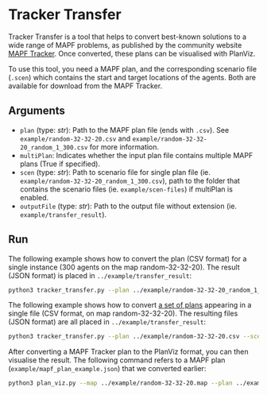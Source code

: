 # Tracker Transfer
Tracker Transfer is a tool that helps to convert best-known solutions to a wide range of MAPF problems, as published by the community website [MAPF Tracker](http://tracker.pathfinding.ai/). Once converted, these plans can be visualised with PlanViz. 

To use this tool, you need a MAPF plan, and the corresponding scenario file (`.scen`) which contains the start and target locations of the agents. Both are available for download from the MAPF Tracker.

## Arguments
- `plan` (type: *str*): Path to the MAPF plan file (ends with `.csv`). See `example/random-32-32-20.csv` and `example/random-32-32-20_random_1_300.csv` for more information.
- `multiPlan`: Indicates whether the input plan file contains multiple MAPF plans (True if specified).
- `scen` (type: *str*): Path to scenario file for single plan file (ie. `example/random-32-32-20_random_1_300.csv`), path to the folder that contains the scenario files (ie. `example/scen-files`) if multiPlan is enabled.
- `outputFile` (type: *str*): Path to the output file without extension (ie. `example/transfer_result`).

## Run
The following example shows how to convert the plan (CSV format) for a single instance (300 agents on the map random-32-32-20). The result (JSON format) is placed in `../example/transfer_result`: 
```bash
python3 tracker_transfer.py --plan ../example/random-32-32-20_random_1_300.csv --scen ../example/random-32-32-20-random-1.scen --outputFile ../example/transfer_result
```

The following example shows how to convert [a set of plans](http://tracker.pathfinding.ai/results/) appearing in a single file (CSV format, on map random-32-32-20). The resulting files (JSON format) are all placed in `../example/transfer_result`:
```bash
python3 tracker_transfer.py --plan ../example/random-32-32-20.csv --scen ../example/scen-files --outputFile ../example/test/result --multiPlan
```

After converting a MAPF Tracker plan to the PlanViz format, you can then visualise the result. The following command refers to a MAPF plan (`example/mapf_plan_example.json`) that we converted earlier:
```bash
python3 plan_viz.py --map ../example/random-32-32-20.map --plan ../example/mapf_plan_example.json --grid --aid --static --ca
```
